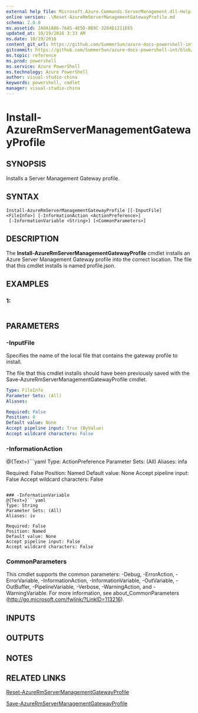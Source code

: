 ```yaml
---
external help file: Microsoft.Azure.Commands.ServerManagement.dll-Help.xml
online version: .\Reset-AzureRmServerManagementGatewayProfile.md
schema: 2.0.0
ms.assetid: 2A0A1A86-76A5-4E5D-8B9C-3284D1211E65
updated_at: 10/19/2016 3:33 AM
ms.date: 10/19/2016
content_git_url: https://github.com/SummerSun/azure-docs-powershell-int/blob/master/azureps-cmdlets-docs/ResourceManager/AzureRM.ServerManagement/v2.1.0/Install-AzureRmServerManagementGatewayProfile.md
gitcommit: https://github.com/SummerSun/azure-docs-powershell-int/blob/c0d1e448da01261236e9ece01ca5c2a98effbf31/azureps-cmdlets-docs/ResourceManager/AzureRM.ServerManagement/v2.1.0/Install-AzureRmServerManagementGatewayProfile.md
ms.topic: reference
ms.prod: powershell
ms.service: Azure PowerShell
ms.technology: Azure PowerShell
author: visual-studio-china
keywords: powershell, cmdlet
manager: visual-studio-china
---
```


# Install-AzureRmServerManagementGatewayProfile

## SYNOPSIS
Installs a Server Management Gateway profile.

## SYNTAX

```
Install-AzureRmServerManagementGatewayProfile [[-InputFile] <FileInfo>] [-InformationAction <ActionPreference>]
 [-InformationVariable <String>] [<CommonParameters>]
```

## DESCRIPTION
The **Install-AzureRmServerManagementGatewayProfile** cmdlet installs an Azure Server Management Gateway profile into the correct location.
The file that this cmdlet installs is named profile.json.

## EXAMPLES

### 1:
```

```

## PARAMETERS

### -InputFile
Specifies the name of the local file that contains the gateway profile to install.

The file that this cmdlet installs should have been previously saved with the Save-AzureRmServerManagementGatewayProfile cmdlet.

```yaml
Type: FileInfo
Parameter Sets: (All)
Aliases: 

Required: False
Position: 0
Default value: None
Accept pipeline input: True (ByValue)
Accept wildcard characters: False
```

### -InformationAction
@{Text=}```yaml
Type: ActionPreference
Parameter Sets: (All)
Aliases: infa

Required: False
Position: Named
Default value: None
Accept pipeline input: False
Accept wildcard characters: False
```

### -InformationVariable
@{Text=}```yaml
Type: String
Parameter Sets: (All)
Aliases: iv

Required: False
Position: Named
Default value: None
Accept pipeline input: False
Accept wildcard characters: False
```

### CommonParameters
This cmdlet supports the common parameters: -Debug, -ErrorAction, -ErrorVariable, -InformationAction, -InformationVariable, -OutVariable, -OutBuffer, -PipelineVariable, -Verbose, -WarningAction, and -WarningVariable. For more information, see about_CommonParameters (http://go.microsoft.com/fwlink/?LinkID=113216).

## INPUTS

## OUTPUTS

## NOTES

## RELATED LINKS

[Reset-AzureRmServerManagementGatewayProfile](.\Reset-AzureRmServerManagementGatewayProfile.md)

[Save-AzureRmServerManagementGatewayProfile](.\Save-AzureRmServerManagementGatewayProfile.md)


